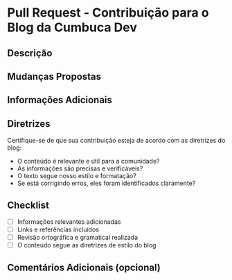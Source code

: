 # Pull Request - Contribuição para o Blog da Cumbuca Dev

## Descrição
<!---Por favor, descreva brevemente o que você está adicionando ou alterando neste PR. Qual é a informação nova ou a melhoria que você está trazendo?-->

## Mudanças Propostas
<!--- Liste as principais alterações ou melhorias que estão sendo propostas neste Pull Request.

- Exemplo 1: Descrição da primeira alteração.
- Exemplo 2: Descrição da segunda alteração.
- ...-->

## Informações Adicionais
<!---- **Fonte das informações:** (Links ou referências que comprovem a veracidade das informações)
- **Como isso melhora o conteúdo:** (Explique por que sua contribuição é importante e como ela pode ajudar a comunidade)-->

## Diretrizes
Certifique-se de que sua contribuição esteja de acordo com as diretrizes do blog:
- O conteúdo é relevante e útil para a comunidade?
- As informações são precisas e verificáveis?
- O texto segue nosso estilo e formatação?
- Se está corrigindo erros, eles foram identificados claramente?

## Checklist
- [ ] Informações relevantes adicionadas
- [ ] Links e referências incluídos
- [ ] Revisão ortográfica e gramatical realizada
- [ ] O conteúdo segue as diretrizes de estilo do blog

## Comentários Adicionais (opcional)
<!--- Adicione qualquer informação adicional ou contexto que você acha importante para os revisores entenderem suas mudanças.

## Obrigada pela Contribuição!!
Se tivermos dúvidas sobre sua contribuição, entraremos em contato pelo GitHub ou através do e-mail que você forneceu no seu perfil.-->

